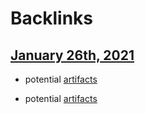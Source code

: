 
# Backlinks
## [January 26th, 2021](<January 26th, 2021.md>)
- potential [artifacts](<artifacts.md>)

- potential [artifacts](<artifacts.md>)

